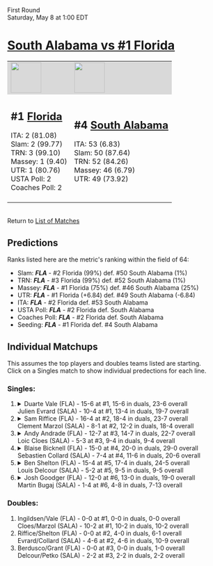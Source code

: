 First Round  
Saturday, May 8 at 1:00 EDT
# [South Alabama vs #1 Florida](https://www.ncaa.com/game/5833370) 

<table>  
<tr style="background-color: #d9d9d9 !important"><td><a href="#"><img src="https://www.ncaa.com/sites/default/files/images/logos/schools/f/florida.70.png" width="70" height="70" /></a></td><td><a href="#"><img src="https://www.ncaa.com/sites/default/files/images/logos/schools/s/south-ala.70.png" width="70" height="70" /></a></td></tr>
<tr><td>  

<h2>#1 <a href="#">Florida</a></h2>  
ITA: 2 (81.08)<br>  
Slam: 2 (99.77)<br>  
TRN: 3 (99.10)<br>  
Massey: 1 (9.40)<br>  
UTR: 1 (80.76)<br>  
USTA Poll: 2<br>  
Coaches Poll: 2<br>  
<br>  

</td><td>  

<h2>#4 <a href="#">South Alabama</a></h2>  
ITA: 53 (6.83)<br>  
Slam: 50 (87.64)<br>  
TRN: 52 (84.26)<br>  
Massey: 46 (6.79)<br>  
UTR: 49 (73.92)<br>  
<br>  

</td></tr></table>  


<br>Return to [List of Matches](../index.md)  

## Predictions  

Ranks listed here are the metric's ranking within the field of 64:  
- Slam: ***FLA*** - #2 Florida (99%) def. #50 South Alabama (1%)  
- TRN: ***FLA*** - #3 Florida (99%) def. #52 South Alabama (1%)  
- Massey: ***FLA*** - #1 Florida (75%) def. #46 South Alabama (25%)  
- UTR: ***FLA*** - #1 Florida (+6.84) def. #49 South Alabama (-6.84)  
- ITA: ***FLA*** - #2 Florida def. #53 South Alabama  
- USTA Poll: ***FLA*** - #2 Florida def. South Alabama  
- Coaches Poll: ***FLA*** - #2 Florida def. South Alabama  
- Seeding: ***FLA*** - #1 Florida def. #4 South Alabama  

## Individual Matchups  
This assumes the top players and doubles teams listed are starting.  
Click on a Singles match to show individual predections for each line.  
### Singles:  

<ol>
<li><details><summary markdown="span">
Duarte Vale (FLA) - 15-6 at #1, 15-6 in duals, 23-6 overall<br>Julien Evrard (SALA) - 10-4 at #1, 13-4 in duals, 19-7 overall
</summary><h4>Predictions</h4><ul>
<li>Slam: <b><i>VT</i></b> - #30 Virginia Tech (56%) def. #35 Texas Tech (44%)</li>  
</ul></details></li>
<li><details><summary markdown="span">
Sam Riffice (FLA) - 16-4 at #2, 18-4 in duals, 23-7 overall<br>Clement Marzol (SALA) - 8-1 at #2, 12-2 in duals, 18-4 overall
</summary><h4>Predictions</h4><ul>
<li>Slam: <b><i>VT</i></b> - #30 Virginia Tech (56%) def. #35 Texas Tech (44%)</li>  
</ul></details></li>
<li><details><summary markdown="span">
Andy Andrade (FLA) - 12-7 at #3, 14-7 in duals, 22-7 overall<br>Loic Cloes (SALA) - 5-3 at #3, 9-4 in duals, 9-4 overall
</summary><h4>Predictions</h4><ul>
<li>Slam: <b><i>VT</i></b> - #30 Virginia Tech (56%) def. #35 Texas Tech (44%)</li>  
</ul></details></li>
<li><details><summary markdown="span">
Blaise Bicknell (FLA) - 15-0 at #4, 20-0 in duals, 29-0 overall<br>Sebastien Collard (SALA) - 7-4 at #4, 11-6 in duals, 20-6 overall
</summary><h4>Predictions</h4><ul>
<li>Slam: <b><i>VT</i></b> - #30 Virginia Tech (56%) def. #35 Texas Tech (44%)</li>  
</ul></details></li>
<li><details><summary markdown="span">
Ben Shelton (FLA) - 15-4 at #5, 17-4 in duals, 24-5 overall<br>Louis Delcour (SALA) - 5-2 at #5, 9-5 in duals, 9-5 overall
</summary><h4>Predictions</h4><ul>
<li>Slam: <b><i>VT</i></b> - #30 Virginia Tech (56%) def. #35 Texas Tech (44%)</li>  
</ul></details></li>
<li><details><summary markdown="span">
Josh Goodger (FLA) - 12-0 at #6, 13-0 in duals, 19-0 overall<br>Martin Bugaj (SALA) - 1-4 at #6, 4-8 in duals, 7-13 overall
</summary><h4>Predictions</h4><ul>
<li>Slam: <b><i>VT</i></b> - #30 Virginia Tech (56%) def. #35 Texas Tech (44%)</li>  
</ul></details></li>
</ol>

### Doubles:  
1. Ingildsen/Vale (FLA) - 0-0 at #1, 0-0 in duals, 0-0 overall  
   Cloes/Marzol (SALA) - 10-2 at #1, 10-2 in duals, 10-2 overall
2. Riffice/Shelton (FLA) - 0-0 at #2, 4-0 in duals, 6-1 overall  
   Evrard/Collard (SALA) - 4-6 at #2, 4-6 in duals, 10-9 overall
3. Berdusco/Grant (FLA) - 0-0 at #3, 0-0 in duals, 1-0 overall  
   Delcour/Petko (SALA) - 2-2 at #3, 2-2 in duals, 2-2 overall